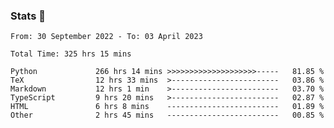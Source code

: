 ### Stats 👋
<!--START_SECTION:waka-->

```text
From: 30 September 2022 - To: 03 April 2023

Total Time: 325 hrs 15 mins

Python             266 hrs 14 mins >>>>>>>>>>>>>>>>>>>>-----   81.85 %
TeX                12 hrs 33 mins  >------------------------   03.86 %
Markdown           12 hrs 1 min    >------------------------   03.70 %
TypeScript         9 hrs 20 mins   >------------------------   02.87 %
HTML               6 hrs 8 mins    -------------------------   01.89 %
Other              2 hrs 45 mins   -------------------------   00.85 %
```

<!--END_SECTION:waka-->

<!--
**buhaytza2005/buhaytza2005** is a ✨ _special_ ✨ repository because its `README.md` (this file) appears on your GitHub profile.

Here are some ideas to get you started:

- 🔭 I’m currently working on ...
- 🌱 I’m currently learning ...
- 👯 I’m looking to collaborate on ...
- 🤔 I’m looking for help with ...
- 💬 Ask me about ...
- 📫 How to reach me: ...
- 😄 Pronouns: ...
- ⚡ Fun fact: ...
-->


